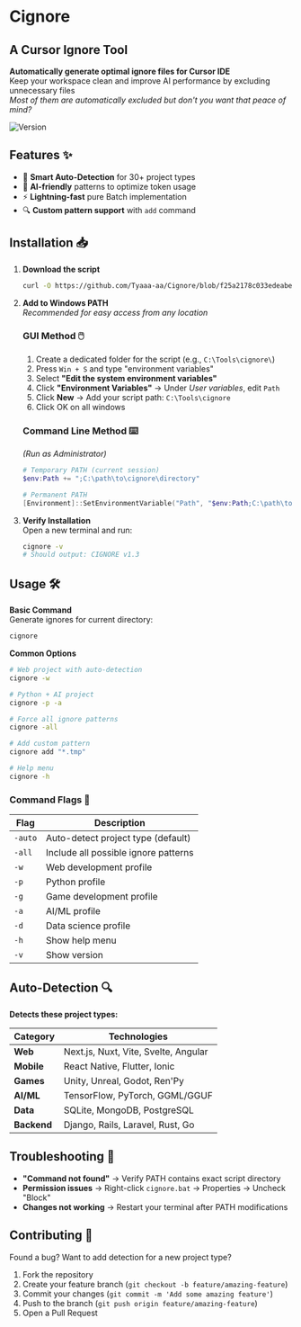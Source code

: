 # Cignore

## A Cursor Ignore Tool

**Automatically generate optimal ignore files for Cursor IDE**  
Keep your workspace clean and improve AI performance by excluding unnecessary files  
*Most of them are automatically excluded but don't you want that peace of mind?*

![Version](https://img.shields.io/badge/Version-1.3.0-green?style=for-the-badge)

## Features ✨

- 🚀 **Smart Auto-Detection** for 30+ project types
- 🤖 **AI-friendly** patterns to optimize token usage
- ⚡ **Lightning-fast** pure Batch implementation
- 🔍 **Custom pattern support** with `add` command

## Installation 📥

1. **Download the script**  
   ```bash
   curl -O https://github.com/Tyaaa-aa/Cignore/blob/f25a2178c033edeabe8bcbab34bb8424e668b085/Cignore/cignore.bat
   ```

2. **Add to Windows PATH**  
   *Recommended for easy access from any location*

   ### GUI Method 🖱️
   1. Create a dedicated folder for the script (e.g., `C:\Tools\cignore\`)
   2. Press `Win + S` and type "environment variables"
   3. Select **"Edit the system environment variables"**
   4. Click **"Environment Variables"** → Under *User variables*, edit `Path`
   5. Click **New** → Add your script path: `C:\Tools\cignore`
   6. Click OK on all windows

   ### Command Line Method ⌨️  
   *(Run as Administrator)*
   ```powershell
   # Temporary PATH (current session)
   $env:Path += ";C:\path\to\cignore\directory"

   # Permanent PATH
   [Environment]::SetEnvironmentVariable("Path", "$env:Path;C:\path\to\cignore", "User")
   ```

3. **Verify Installation**  
   Open a new terminal and run:
   ```bash
   cignore -v
   # Should output: CIGNORE v1.3
   ```

## Usage 🛠️

**Basic Command**  
Generate ignores for current directory:
```bash
cignore
```

**Common Options**  
```bash
# Web project with auto-detection
cignore -w

# Python + AI project
cignore -p -a

# Force all ignore patterns
cignore -all

# Add custom pattern
cignore add "*.tmp"

# Help menu
cignore -h
```

### Command Flags 📌
| Flag       | Description                          |
|------------|--------------------------------------|
| `-auto`    | Auto-detect project type (default)   |
| `-all`     | Include all possible ignore patterns |
| `-w`       | Web development profile              |
| `-p`       | Python profile                       |
| `-g`       | Game development profile             |
| `-a`       | AI/ML profile                        |
| `-d`       | Data science profile                 |
| `-h`       | Show help menu                       |
| `-v`       | Show version                         |

## Auto-Detection 🔍

**Detects these project types:**

| Category       | Technologies                          |
|----------------|---------------------------------------|
| **Web**        | Next.js, Nuxt, Vite, Svelte, Angular  |
| **Mobile**     | React Native, Flutter, Ionic          |
| **Games**      | Unity, Unreal, Godot, Ren'Py         |
| **AI/ML**      | TensorFlow, PyTorch, GGML/GGUF       |
| **Data**       | SQLite, MongoDB, PostgreSQL          |
| **Backend**    | Django, Rails, Laravel, Rust, Go     |

## Troubleshooting 🔧
- **"Command not found"** → Verify PATH contains exact script directory
- **Permission issues** → Right-click `cignore.bat` → Properties → Uncheck "Block"
- **Changes not working** → Restart your terminal after PATH modifications

## Contributing 🤝

Found a bug? Want to add detection for a new project type?

1. Fork the repository
2. Create your feature branch (`git checkout -b feature/amazing-feature`)
3. Commit your changes (`git commit -m 'Add some amazing feature'`)
4. Push to the branch (`git push origin feature/amazing-feature`)
5. Open a Pull Request
